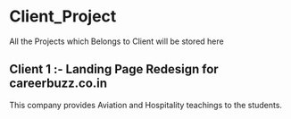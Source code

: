 # Client_Project
All the Projects which Belongs to Client will be stored here

## Client 1 :- Landing Page Redesign for careerbuzz.co.in 

This company provides Aviation and Hospitality teachings to the students. 